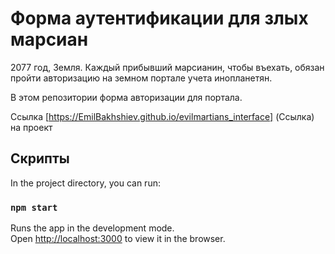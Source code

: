 # Форма аутентификации для злых марсиан 

2077 год, Земля. Каждый прибывший марсианин, чтобы въехать, обязан пройти авторизацию на земном портале учета инопланетян.

В этом репозитории форма авторизации для портала.

Cсылка [https://EmilBakhshiev.github.io/evilmartians_interface] (Cсылка) на проект

## Скрипты

In the project directory, you can run:

### `npm start`

Runs the app in the development mode.\
Open [http://localhost:3000](http://localhost:3000) to view it in the browser.

